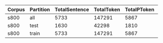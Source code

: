 | Corpus   | Partition   |   TotalSentence |   TotalToken |   TotalPToken |   PercentPToken |   AvgSentenceLength |   AvgNumberPTokenPerSentence |   SentWithPToken |   SentWith2PToken |   PercentSpecies |
|----------|-------------|-----------------|--------------|---------------|-----------------|---------------------|------------------------------|------------------|-------------------|------------------|
| s800     | all         |            5733 |       147291 |          5867 |         25.105  |             25.6918 |                      1.02337 |         0.296354 |          0.238444 |                1 |
| s800     | test        |            1630 |        42298 |          1810 |         23.3691 |             25.9497 |                      1.11043 |         0.29816  |          0.252147 |                1 |
| s800     | train       |            5733 |       147291 |          5867 |         25.105  |             25.6918 |                      1.02337 |         0.296354 |          0.238444 |                1 |